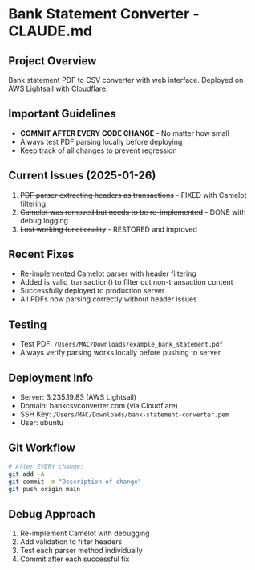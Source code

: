# Bank Statement Converter - CLAUDE.md

## Project Overview
Bank statement PDF to CSV converter with web interface. Deployed on AWS Lightsail with Cloudflare.

## Important Guidelines
- **COMMIT AFTER EVERY CODE CHANGE** - No matter how small
- Always test PDF parsing locally before deploying
- Keep track of all changes to prevent regression

## Current Issues (2025-01-26)
1. ~~PDF parser extracting headers as transactions~~ - FIXED with Camelot filtering
2. ~~Camelot was removed but needs to be re-implemented~~ - DONE with debug logging
3. ~~Lost working functionality~~ - RESTORED and improved

## Recent Fixes
- Re-implemented Camelot parser with header filtering
- Added is_valid_transaction() to filter out non-transaction content
- Successfully deployed to production server
- All PDFs now parsing correctly without header issues

## Testing
- Test PDF: `/Users/MAC/Downloads/example_bank_statement.pdf`
- Always verify parsing works locally before pushing to server

## Deployment Info
- Server: 3.235.19.83 (AWS Lightsail)
- Domain: bankcsvconverter.com (via Cloudflare)
- SSH Key: `/Users/MAC/Downloads/bank-statement-converter.pem`
- User: ubuntu

## Git Workflow
```bash
# After EVERY change:
git add -A
git commit -m "Description of change"
git push origin main
```

## Debug Approach
1. Re-implement Camelot with debugging
2. Add validation to filter headers
3. Test each parser method individually
4. Commit after each successful fix